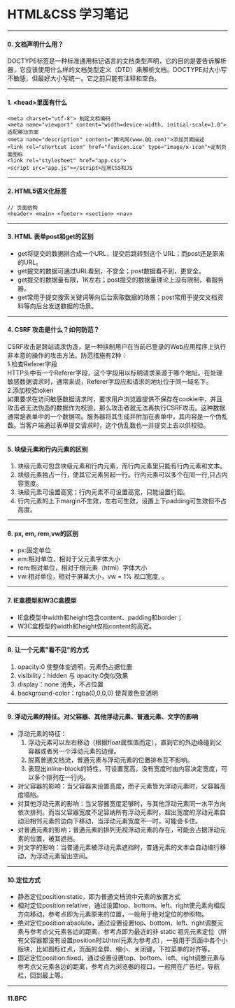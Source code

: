 # HTML&CSS 学习笔记
***
#### 0. 文档声明什么用？
DOCTYPE标签是一种标准通用标记语言的文档类型声明，它的目的是要告诉解析器，它应该使用什么样的文档类型定义（DTD）来解析文档。DOCTYPE对大小写不敏感，但最好大小写统一。它之前只能有注释和空白。
***
#### 1. \<head>里面有什么
```
<meta charset="utf-8"> 制定文档编码
<meta name="viewport" content="width=device-width, initial-scale=1.0"> 适配移动页面
<meta name="description" content="腾讯网(www.QQ.com)">添加页面描述
<link rel="shortcut icon" href="favicon.ico" type="image/x-icon">定制页面图标
<link rel="stylesheet" href="app.css">
<script src="app.js"></script>应用CSS和JS
```
***
#### 2. HTML5语义化标签
```
// 页面结构
<header> <main> <footer> <section> <nav>
```
***
#### 3. HTML 表单post和get的区别
- get将提交的数据拼合成一个URL，提交后跳转到这个 URL；而post还是原来的URL。
- get提交的数据可通过URL看到，不安全；post数据看不到，更安全。
- get提交的数据量有限，1K左右；post提交的数据量理论上没有限制，看服务器。
- get常用于提交搜索关键词等向后台索取数据的场景；post常用于提交文档资料等向后台发送数据的场景。
***
#### 4. CSRF 攻击是什么？如何防范？
CSRF攻击是跨站请求伪造，是一种挟制用户在当前已登录的Web应用程序上执行非本意的操作的攻击方法。防范措施有2种：    
 1.检查Referer字段  
    HTTP头中有一个Referer字段，这个字段用以标明请求来源于哪个地址。在处理敏感数据请求时，通常来说，Referer字段应和请求的地址位于同一域名下。    
2.添加校验token     
    如果要求在访问敏感数据请求时，要求用户浏览器提供不保存在cookie中，并且攻击者无法伪造的数据作为校验，那么攻击者就无法再执行CSRF攻击。这种数据通常是表单中的一个数据项。服务器将其生成并附加在表单中，其内容是一个伪乱数。当客户端通过表单提交请求时，这个伪乱数也一并提交上去以供校验。
***
#### 5. 块级元素和行内元素的区别
1. 块级元素可包含块级元素和行内元素，而行内元素里只能有行内元素和文本。
2. 块级元素独占一行，使其它元素另起一行。行内元素可以多个在同一行,只占内容宽度。
3. 块级元素可设置高宽；行内元素不可设置高宽，只能设置行距。
4. 行内元素的上下margin不生效，左右可生效，设置上下padding可生效但不占高度。 
***
#### 6. px, em, rem,vw的区别
- px:固定单位
- em:相对单位，相对于父元素字体大小 
- rem:相对单位，相对于根元素（html）字体大小 
- vw:相对单位，相对于屏幕大小，vw = 1% 视口宽度, 。
***
#### 7. IE盒模型和W3C盒模型
- IE盒模型中width和height包含content、padding和border；
- W3C盒模型的width和height仅指content的高宽。
***
#### 8. 让一个元素"看不见"的方式
1. opacity:0 使整体变透明，元素仍占据位置
2. visibility：hidden 与 opacity:0类似效果
3. display：none 消失，不占位置
4. background-color：rgba(0,0,0,0) 使背景色变透明
***
#### 9. 浮动元素的特征。对父容器、其他浮动元素、普通元素、文字的影响
- 浮动元素的特征：
  1. 浮动元素可以左右移动（根据float属性值而定），直到它的外边缘碰到父容器或者另一个浮动元素的边缘。
  2. 脱离普通文档流，普通元素与浮动元素的位置排布互不影响。
  3. 表现出inline-block的特性，可设置宽高，没有宽度时由内容决定宽度，可以多个排列在一行内。
- 对父容器的影响：当父容器未设置高度，而子元素皆为浮动元素时，父容器高度塌陷。
- 对其他浮动元素的影响：当父容器宽度足够时，与其他浮动元素同一水平方向依次排列。而当父容器宽度不足容纳所有浮动元素时，超出宽度的浮动元素自动沿相邻元素的边向下移动，当浮动元素宽度不一时，可能会卡住。
- 对普通元素的影响：普通元素的排列无视浮动元素的存在，可能会占据浮动元素的位置，被其遮挡。
- 对文字的影响：当普通元素被浮动元素遮挡时，普通元素的文本会自动缩行移动，为浮动元素留出空间。
***
#### 10.定位方式
- 静态定位position:static，即为普通文档流中元素的放置方式
- 相对定位position:relative，通过设置top、bottom、left、right使元素向相反方向移动，参考点即为元素原来的位置，一般用于绝对定位的参照物。
- 绝对定位position:absolute，通过设置设置top、bottom、left、right调整元素与参考点父元素各边的距离，参考点即为最近的非 static 祖先元素定位（所有父容器都没有设置position时以html元素为参考点），一般用于页面中各个小版块，比如图标红点，页面的全屏、缩小、关闭键，下拉菜单的对齐等。
- 固定定位position:fixed，通过设置设置top、bottom、left、right调整元素与参考点父元素各边的距离，参考点为浏览器的视口，一般用在广告栏，导航栏，回到最上等。
***
#### 11.BFC
